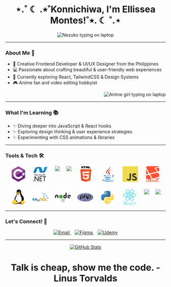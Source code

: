 <div align="center">
  <h1>⋆.˚ ☾ .⭒˚Konnichiwa, I'm Ellissea Montes!˚⭒. ☾ ˚.⋆</h1>
</div>

<div align="center">
  <img alt="Nezuko typing on laptop" width="400" src="https://media.tenor.com/Y8lzDCp1QSYAAAAC/nezuko.gif" />
</div>

---

### About Me 💬

- 🎨 Creative Frontend Developer & UI/UX Designer from the Philippines  
- 💻 Passionate about crafting beautiful & user-friendly web experiences  
- 🌱 Currently exploring React, TailwindCSS & Design Systems  
- 🎮 Anime fan and video editing hobbyist

<div align="right">
  <img alt="Anime girl typing on laptop" width="400" src="https://tenor.com/view/anime-typing-laptop-gif-4469344.gif" />
</div>



---

### What I'm Learning 📚

- ✨ Diving deeper into JavaScript & React hooks
- ✨ Exploring design thinking & user experience strategies
- ✨ Experimenting with CSS animations & libraries

---

### Tools & Tech 🛠

<p align="center" style="display:flex; flex-wrap:wrap; justify-content:center; gap:20px; max-width:700px; margin:auto;">
  <a href="https://www.w3schools.com/cs/" target="_blank" rel="noreferrer" title="C#">
    <img src="https://raw.githubusercontent.com/devicons/devicon/master/icons/csharp/csharp-original.svg" width="50" />
  </a>
  <a href="https://dotnet.microsoft.com/" target="_blank" rel="noreferrer" title=".NET">
    <img src="https://raw.githubusercontent.com/devicons/devicon/master/icons/dot-net/dot-net-original-wordmark.svg" width="50" />
  </a>
  <a href="https://www.figma.com/" target="_blank" rel="noreferrer" title="Figma">
    <img src="https://www.vectorlogo.zone/logos/figma/figma-icon.svg" width="50" />
  </a>
  <a href="https://git-scm.com/" target="_blank" rel="noreferrer" title="Git">
    <img src="https://www.vectorlogo.zone/logos/git-scm/git-scm-icon.svg" width="50" />
  </a>
  <a href="https://www.w3.org/html/" target="_blank" rel="noreferrer" title="HTML5">
    <img src="https://raw.githubusercontent.com/devicons/devicon/master/icons/html5/html5-original-wordmark.svg" width="50" />
  </a>
  <a href="https://www.java.com" target="_blank" rel="noreferrer" title="Java">
    <img src="https://raw.githubusercontent.com/devicons/devicon/master/icons/java/java-original.svg" width="50" />
  </a>
  <a href="https://developer.mozilla.org/en-US/docs/Web/JavaScript" target="_blank" rel="noreferrer" title="JavaScript">
    <img src="https://raw.githubusercontent.com/devicons/devicon/master/icons/javascript/javascript-original.svg" width="50" />
  </a>
  <a href="https://laravel.com/" target="_blank" rel="noreferrer" title="Laravel">
    <img src="https://raw.githubusercontent.com/devicons/devicon/master/icons/laravel/laravel-plain-wordmark.svg" width="50" />
  </a>
  <a href="https://www.linux.org/" target="_blank" rel="noreferrer" title="Linux">
    <img src="https://raw.githubusercontent.com/devicons/devicon/master/icons/linux/linux-original.svg" width="50" />
  </a>
  <a href="https://www.mysql.com/" target="_blank" rel="noreferrer" title="MySQL">
    <img src="https://raw.githubusercontent.com/devicons/devicon/master/icons/mysql/mysql-original-wordmark.svg" width="50" />
  </a>
  <a href="https://nodejs.org" target="_blank" rel="noreferrer" title="Node.js">
    <img src="https://raw.githubusercontent.com/devicons/devicon/master/icons/nodejs/nodejs-original-wordmark.svg" width="50" />
  </a>
  <a href="https://www.php.net" target="_blank" rel="noreferrer" title="PHP">
    <img src="https://raw.githubusercontent.com/devicons/devicon/master/icons/php/php-original.svg" width="50" />
  </a>
  <a href="https://www.python.org" target="_blank" rel="noreferrer" title="Python">
    <img src="https://raw.githubusercontent.com/devicons/devicon/master/icons/python/python-original.svg" width="50" />
  </a>
  <a href="https://reactjs.org/" target="_blank" rel="noreferrer" title="React">
    <img src="https://raw.githubusercontent.com/devicons/devicon/master/icons/react/react-original-wordmark.svg" width="50" />
  </a>
  <a href="https://tailwindcss.com/" target="_blank" rel="noreferrer" title="Tailwind CSS">
    <img src="https://www.vectorlogo.zone/logos/tailwindcss/tailwindcss-icon.svg" width="50" />
  </a>
  <a href="https://unity.com/" target="_blank" rel="noreferrer" title="Unity">
    <img src="https://www.vectorlogo.zone/logos/unity3d/unity3d-icon.svg" width="50" />
  </a>
</p>

---

### Let's Connect! 🤝

<p align="center">
  <a href="https://mail.google.com/mail/?view=cm&fs=1&to=montes.ellissea.pasillos@gmail.com" target="_blank" rel="noreferrer" title="Email via Gmail">
  <img src="https://img.icons8.com/color/48/000000/gmail.png" alt="Email" />
</a>
  &nbsp;&nbsp;
  <a href="https://www.figma.com/@ellisseamontes" target="_blank" rel="noreferrer" title="Figma">
    <img src="https://www.vectorlogo.zone/logos/figma/figma-icon.svg" alt="Figma" width="48" />
  </a>
  &nbsp;&nbsp;
  <a href="https://www.udemy.com/user/ellissea-pasillos-montes-2/" target="_blank" rel="noreferrer" title="Udemy">
    <img src="https://img.icons8.com/color/48/000000/udemy.png" alt="Udemy" />
  </a>
</p>


---

<div align="center">
  <a href="https://github.com/anuraghazra/github-readme-stats">
    <img src="https://github-readme-stats.vercel.app/api?username=elrizeyah&show_icons=true&theme=radical" alt="GitHub Stats" />
  </a>
</div>

<div align="center">
  <h1>Talk is cheap, show me the code. -Linus Torvalds</h1>
</div>
